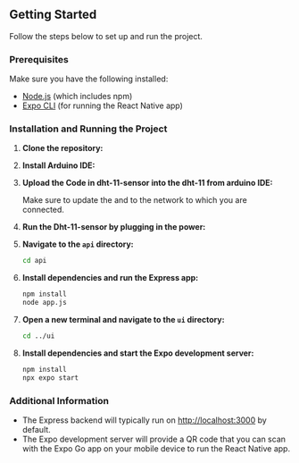 ## Getting Started

Follow the steps below to set up and run the project.

### Prerequisites

Make sure you have the following installed:

- [Node.js](https://nodejs.org/) (which includes npm)
- [Expo CLI](https://docs.expo.dev/get-started/installation/) (for running the React Native app)

### Installation and Running the Project

1. **Clone the repository:**

2. **Install Arduino IDE:**

3. **Upload the Code in dht-11-sensor into the dht-11 from arduino IDE:**
    
    Make sure to update the <Network-Name> and <Network-password> to the network to which you are connected.

4. **Run the Dht-11-sensor by plugging in the power:**

5. **Navigate to the `api` directory:**

   ```bash
   cd api
   ```

6. **Install dependencies and run the Express app:**

   ```bash
   npm install
   node app.js
   ```

7. **Open a new terminal and navigate to the `ui` directory:**

   ```bash
   cd ../ui
   ```

8. **Install dependencies and start the Expo development server:**
   ```bash
   npm install
   npx expo start
   ```

### Additional Information

- The Express backend will typically run on [http://localhost:3000](http://localhost:3001) by default.
- The Expo development server will provide a QR code that you can scan with the Expo Go app on your mobile device to run the React Native app.
